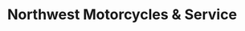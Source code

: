 ---
title: "Northwest Motorcycles & Service"
url: /enumclaw/northwest-motorcycles-und-service/
shop: Motorrad
---